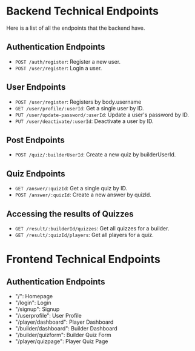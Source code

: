 # Backend Technical Endpoints

Here is a list of all the endpoints that the backend have.

## Authentication Endpoints

- `POST /auth/register`: Register a new user.
- `POST /user/register`: Login a user.

## User Endpoints

- `POST /user/register`: Registers by body.username
- `GET /user/profile/:userId`: Get a single user by ID.
- `PUT /user/update-password/:userId`: Update a user's password by ID.
- `PUT /user/deactivate/:userId`: Deactivate a user by ID.

## Post Endpoints

- `POST /quiz/:builderUserId`: Create a new quiz by builderUserId.

## Quiz Endpoints

- `GET /answer/:quizId`: Get a single quiz by ID.
- `POST /answer/:quizId`: Create a new answer by quizId.

## Accessing the results of Quizzes

- `GET /result/:builderId/quizzes`: Get all quizzes for a builder.
- `GET /result/:quizId/players`: Get all players for a quiz.

# Frontend Technical Endpoints

## Authentication Endpoints

- "/": Homepage
- "/login": Login
- "/signup": Signup
- "/userprofile": User Profile
- "/player/dashboard": Player Dashboard
- "/builder/dashboard": Builder Dashboard
- "/builder/quizform": Builder Quiz Form
- "/player/quizpage": Player Quiz Page

